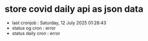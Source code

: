 # store covid daily api as json data

- last cronjob : Saturday, 12 July 2025 01:28:43
- status og cron : error
- status daily cron : error
      
      